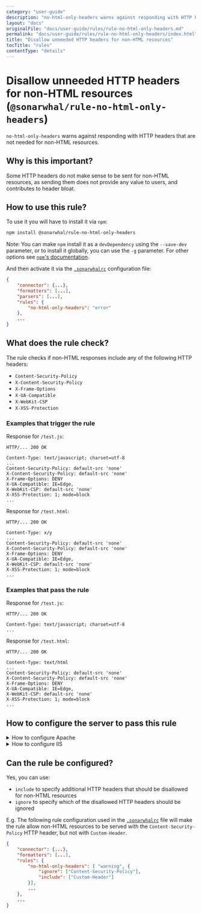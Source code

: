 ```yaml
---
category: "user-guide"
description: "no-html-only-headers warns against responding with HTTP headers thatare not needed for non-HTML resources."
layout: "docs"
originalFile: "docs/user-guide/rules/rule-no-html-only-headers.md"
permalink: "docs/user-guide/rules/rule-no-html-only-headers/index.html"
title: "Disallow unneeded HTTP headers for non-HTML resources"
tocTitle: "rules"
contentType: "details"
---
```

# Disallow unneeded HTTP headers for non-HTML resources (`@sonarwhal/rule-no-html-only-headers`)

`no-html-only-headers` warns against responding with HTTP headers that
are not needed for non-HTML resources.

## Why is this important?

Some HTTP headers do not make sense to be sent for non-HTML
resources, as sending them does not provide any value to users,
and contributes to header bloat.

## How to use this rule?

To use it you will have to install it via `npm`:

```bash
npm install @sonarwhal/rule-no-html-only-headers
```

Note: You can make `npm` install it as a `devDependency` using the `--save-dev`
parameter, or to install it globally, you can use the `-g` parameter. For
other options see
[`npm`'s documentation](https://docs.npmjs.com/cli/install).

And then activate it via the [`.sonarwhalrc`][sonarwhalrc]
configuration file:

```json
{
    "connector": {...},
    "formatters": [...],
    "parsers": [...],
    "rules": {
        "no-html-only-headers": "error"
    },
    ...
}
```

## What does the rule check?

The rule checks if non-HTML responses include any of the following
HTTP headers:

* `Content-Security-Policy`
* `X-Content-Security-Policy`
* `X-Frame-Options`
* `X-UA-Compatible`
* `X-WebKit-CSP`
* `X-XSS-Protection`

### Examples that **trigger** the rule

Response for `/test.js`:

```text
HTTP/... 200 OK

Content-Type: text/javascript; charset=utf-8
...
Content-Security-Policy: default-src 'none'
X-Content-Security-Policy: default-src 'none'
X-Frame-Options: DENY
X-UA-Compatible: IE=Edge,
X-WebKit-CSP: default-src 'none'
X-XSS-Protection: 1; mode=block
...
```

Response for `/test.html`:

```text
HTTP/... 200 OK

Content-Type: x/y
...
Content-Security-Policy: default-src 'none'
X-Content-Security-Policy: default-src 'none'
X-Frame-Options: DENY
X-UA-Compatible: IE=Edge,
X-WebKit-CSP: default-src 'none'
X-XSS-Protection: 1; mode=block
...
```

### Examples that **pass** the rule

Response for `/test.js`:

```text
HTTP/... 200 OK

Content-Type: text/javascript; charset=utf-8
...
```

Response for `/test.html`:

```text
HTTP/... 200 OK

Content-Type: text/html
...
Content-Security-Policy: default-src 'none'
X-Content-Security-Policy: default-src 'none'
X-Frame-Options: DENY
X-UA-Compatible: IE=Edge,
X-WebKit-CSP: default-src 'none'
X-XSS-Protection: 1; mode=block
...
```

## How to configure the server to pass this rule

<!-- markdownlint-disable MD033 -->
<details><summary>How to configure Apache</summary>

Apache can be configured to remove headers using the [`Header`
directive][header directive].

To remove the headers that are not needed for non-HTML resources,
you can do something such as the following:

```apache
<IfModule mod_headers.c>

    # Because `mod_headers` cannot match based on the content-type,
    # the following workaround needs to be used.

    <FilesMatch "\.(appcache|atom|bbaw|bmp|crx|css|cur|eot|f4[abpv]|flv|geojson|gif|htc|ic[os]|jpe?g|m?js|json(ld)?|m4[av]|manifest|map|markdown|md|mp4|oex|og[agv]|opus|otf|pdf|png|rdf|rss|safariextz|svgz?|swf|topojson|tt[cf]|txt|vcard|vcf|vtt|webapp|web[mp]|webmanifest|woff2?|xloc|xml|xpi)$">
        Header unset Content-Security-Policy
        Header unset X-Content-Security-Policy
        Header unset X-Frame-Options
        Header unset X-UA-Compatible
        Header unset X-WebKit-CSP
        Header unset X-XSS-Protection
    </FilesMatch>
</IfModule>
```

Note that:

* The above snippet works with Apache `v2.2.0+`, but you need to have
  [`mod_headers`][mod_headers] [enabled][how to enable apache modules]
  in order for it to take effect.

* If you have access to the [main Apache configuration file][main
  apache conf file] (usually called `httpd.conf`), you should add
  the logic in, for example, a [`<Directory>`][apache directory]
  section in that file. This is usually the recommended way as
  [using `.htaccess` files slows down][htaccess is slow] Apache!

  If you don't have access to the main configuration file (quite
  common with hosting services), add the snippets in a `.htaccess`
  file in the root of the web site/app.

</details>
<details><summary>How to configure IIS</summary>

If your application is adding the headers unconditionally to all
responses and you cannot modify it, the solution is to create
[`URL rewrite` rules][url rewrite] that will remove them from
any resource whose `Content-Type` header isn't `text/html`:

```xml
<configuration>
     <system.webServer>
        <rewrite>
            <outboundRules>
                 <rule name="Content-Security-Policy">
                    <match serverVariable="RESPONSE_Content_Security_Policy" pattern=".*" />
                    <conditions>
                        <add input="{RESPONSE_CONTENT_TYPE}" pattern="^text/html" negate="true" />
                    </conditions>
                    <action type="Rewrite" value=""/>
                </rule>
                <rule name="X-Content-Security-Policy">
                    <match serverVariable="RESPONSE_X_Content_Security_Policy" pattern=".*" />
                    <conditions>
                        <add input="{RESPONSE_CONTENT_TYPE}" pattern="^text/html" negate="true" />
                    </conditions>
                    <action type="Rewrite" value=""/>
                </rule>
                <rule name="X-Frame-Options">
                    <match serverVariable="RESPONSE_X_Frame_Options" pattern=".*" />
                    <conditions>
                        <add input="{RESPONSE_CONTENT_TYPE}" pattern="^text/html" negate="true" />
                    </conditions>
                    <action type="Rewrite" value=""/>
                </rule>
                <rule name="X-UA-Compatible">
                    <match serverVariable="RESPONSE_X_UA_Compatible" pattern=".*" />
                    <conditions>
                        <add input="{RESPONSE_CONTENT_TYPE}" pattern="^text/html" negate="true" />
                    </conditions>
                    <action type="Rewrite" value=""/>
                </rule>
                <rule name="X-WebKit-CSP">
                    <match serverVariable="RESPONSE_X_Webkit_csp" pattern=".*" />
                    <conditions>
                        <add input="{RESPONSE_CONTENT_TYPE}" pattern="^text/html" negate="true" />
                    </conditions>
                    <action type="Rewrite" value=""/>
                </rule>
                <rule name="X-XSS-Protection">
                    <match serverVariable="RESPONSE_X_XSS_Protection" pattern=".*" />
                    <conditions>
                        <add input="{RESPONSE_CONTENT_TYPE}" pattern="^text/html" negate="true" />
                    </conditions>
                    <action type="Rewrite" value=""/>
                </rule>
            </outboundRules>
        </rewrite>
    </system.webServer>
</configuration>
```

Note that:

* If your site uses a mime type different than `text/html` to serve
  HTML content (e.g.: `application/xhtml+xml`), you'll have to update
  the value of `pattern`.
* The above snippet works with IIS 7+.
* You should use the above snippet in the `web.config` of your
  application.

</details>

<!-- markdownlint-enable MD033 -->

## Can the rule be configured?

Yes, you can use:

* `include` to specify additional HTTP headers that should
  be disallowed for non-HTML resources
* `ignore` to specify which of the disallowed HTTP headers
  should be ignored

E.g. The following rule configuration used in the [`.sonarwhalrc`][sonarwhalrc]
file will make the rule allow non-HTML resources to be served with the
`Content-Security-Policy` HTTP header, but not with `Custom-Header`.

```json
{
    "connector": {...},
    "formatters": [...],
    "rules": {
        "no-html-only-headers": [ "warning", {
            "ignore": ["Content-Security-Policy"],
            "include": ["Custom-Header"]
        }],
        ...
    },
    ...
}
```

<!-- Apache links -->

[apache directory]: https://httpd.apache.org/docs/current/mod/core.html#directory
[how to enable apache modules]: https://github.com/h5bp/server-configs-apache/wiki/How-to-enable-Apache-modules
[htaccess is slow]: https://httpd.apache.org/docs/current/howto/htaccess.html#when
[main apache conf file]: https://httpd.apache.org/docs/current/configuring.html#main
[mod_headers]: https://httpd.apache.org/docs/current/mod/mod_headers.html
[sonarwhalrc]: https://sonarwhal.com/docs/user-guide/further-configuration/sonarwhalrc-formats/

<!-- IIS links -->

[url rewrite]: https://docs.microsoft.com/en-us/iis/extensions/url-rewrite-module/using-the-url-rewrite-module
